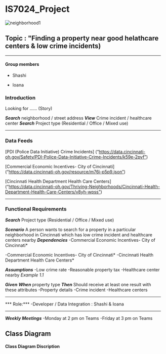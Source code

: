 # IS7024_Project


![neighborhood1](https://user-images.githubusercontent.com/47906013/111054373-31003980-843a-11eb-8a5f-7c090de88f7c.jpg)

## Topic : "Finding a property near good helathcare centers & low crime incidents) 
-------

#### Group members

-  Shashi

-  Ioana

### Introduction
Looking for ……   (Story)


***Search*** neighborhood / street address
***View*** Crime incident / healthcare center
***Search*** Project type (Residential / Office / Mixed use)
________________________________________
### Data Feeds
[PDI (Police Data Initiative) Crime Incidents] (“https://data.cincinnati-oh.gov/Safety/PDI-Police-Data-Initiative-Crime-Incidents/k59e-2pvf”)


[Commercial Economic Incentives- City of Cincinnati] (“https://data.cincinnati-oh.gov/resource/m76i-p5p9.json”)

[Cincinnati Health Department Health Care Centers] (“https://data.cincinnati-oh.gov/Thriving-Neighborhoods/Cincinnati-Health-Department-Health-Care-Centers/v8yh-wpss”)

________________________________________
### Functional Requirements
***Search***  Project type (Residential / Office / Mixed use)


***Scenario***
A person wants to search for a property in a particular neighborhood in Cincinnati which has low crime incident and healthcare centers nearby
***Dependencies***
-Commercial Economic Incentives- City of Cincinnati*
 
-Commercial Economic Incentives- City of Cincinnati*
-Cincinnati Health Department Health Care Centers*


***Assumptions***
-Low crime rate
-Reasonable property tax
-Healthcare center nearby
*Example 1.1*

***Given***
***When***  property type 
***Then*** Should receive at least one result with these attributes
-Property details
-Crime incident
-Healthcare centers
________________________________________
*** Role:***
-Developer / Data Integration : Shashi & Ioana
________________________________________
***Weekly Meetings***
-Monday at 2 pm on Teams
-Friday at 3 pm on Teams


## Class Diagram

#### Class Diagram Discription




